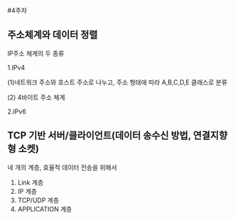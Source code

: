 #4주차

주소체계와 데이터 정렬
----
IP주소 체계의 두 종류

1.IPv4

(1)네트워크 주소와 호스트 주소로 나누고, 주소 형태에 따라 A,B,C,D,E 클래스로 분류

(2) 4바이트 주소 체계

2.IPv6

TCP 기반 서버/클라이언트(데이터 송수신 방법, 연결지향형 소켓)
--
네 개의 계층, 효율적 데이터 전송을 위해서

1. Link 계층
2. IP 계층
3. TCP/UDP 계층
4. APPLICATION 계층

